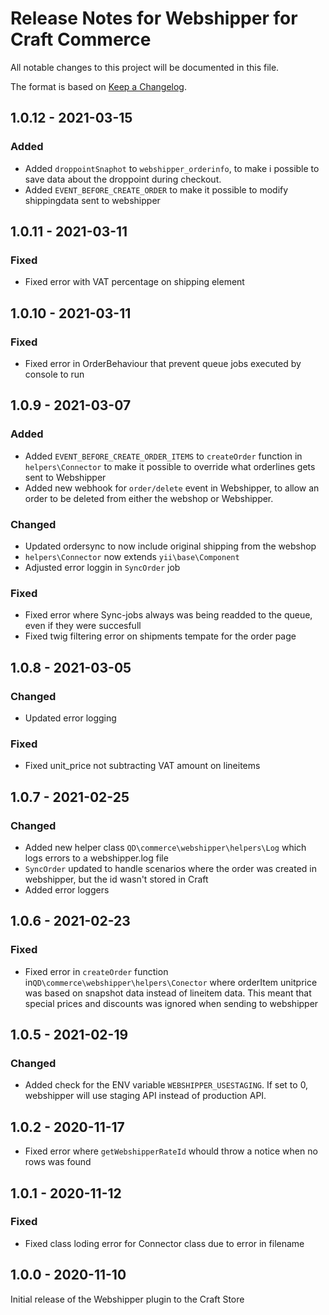 # Release Notes for Webshipper for Craft Commerce

All notable changes to this project will be documented in this file.

The format is based on [Keep a Changelog](https://keepachangelog.com/en/1.0.0/).

## 1.0.12 - 2021-03-15

### Added

* Added `droppointSnaphot` to `webshipper_orderinfo`, to make i possible to save data about the droppoint during checkout.
* Added `EVENT_BEFORE_CREATE_ORDER` to make it possible to modify shippingdata sent to webshipper

## 1.0.11 - 2021-03-11

### Fixed

* Fixed error with VAT percentage on shipping element

## 1.0.10 - 2021-03-11

### Fixed

* Fixed error in OrderBehaviour that prevent queue jobs executed by console to run

## 1.0.9 - 2021-03-07

### Added

* Added `EVENT_BEFORE_CREATE_ORDER_ITEMS` to `createOrder` function in `helpers\Connector` to make it possible to override what orderlines gets sent to Webshipper
* Added new webhook for `order/delete` event in Webshipper, to allow an order to be deleted from either the webshop or Webshipper.

### Changed

* Updated ordersync to now include original shipping from the webshop
* `helpers\Connector` now extends `yii\base\Component`
* Adjusted error loggin in `SyncOrder` job

### Fixed

* Fixed error where Sync-jobs always was being readded to the queue, even if they were succesfull
* Fixed twig filtering error on shipments tempate for the order page

## 1.0.8 - 2021-03-05

### Changed

* Updated error logging

### Fixed

* Fixed unit_price not subtracting VAT amount on lineitems

## 1.0.7 - 2021-02-25

### Changed

* Added new helper class `QD\commerce\webshipper\helpers\Log` which logs errors to a webshipper.log file
* `SyncOrder` updated to handle scenarios where the order was created in webshipper, but the id wasn't stored in Craft
* Added error loggers

## 1.0.6 - 2021-02-23

### Fixed

* Fixed error in `createOrder` function in`QD\commerce\webshipper\helpers\Conector` where orderItem unitprice was based on snapshot data instead of lineitem data. This meant that special prices and discounts was ignored when sending to webshipper

## 1.0.5 - 2021-02-19

### Changed

* Added check for the ENV variable `WEBSHIPPER_USESTAGING`. If set to 0, webshipper will use staging API instead of production API.

## 1.0.2 - 2020-11-17

* Fixed error where `getWebshipperRateId` whould throw a notice when no rows was found

## 1.0.1 - 2020-11-12

### Fixed

* Fixed class loding error for Connector class due to error in filename

## 1.0.0 - 2020-11-10

Initial release of the Webshipper plugin to the Craft Store
